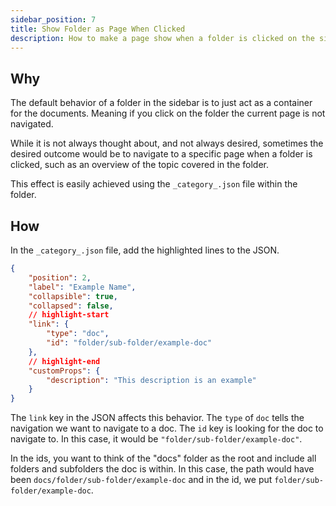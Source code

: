 ```yaml
---
sidebar_position: 7
title: Show Folder as Page When Clicked
description: How to make a page show when a folder is clicked on the sidebar
---
```

## Why
The default behavior of a folder in the sidebar is to just act as a container for the documents. Meaning if you click on the folder the current page is not navigated.

While it is not always thought about, and not always desired, sometimes the desired outcome would be to navigate to a specific page when a folder is clicked, such as an overview of the topic covered in the folder.

This effect is easily achieved using the `_category_.json` file within the folder. 
## How

In the `_category_.json` file, add the highlighted lines to the JSON.  

```json
{
    "position": 2,
    "label": "Example Name",
    "collapsible": true,
    "collapsed": false,
    // highlight-start
    "link": {
        "type": "doc",
        "id": "folder/sub-folder/example-doc"
    },
    // highlight-end
    "customProps": {
        "description": "This description is an example"
    }
}
```

The `link` key in the JSON affects this behavior. The `type` of `doc` tells the navigation we want to navigate to a doc. The `id` key is looking for the doc to navigate to. In this case, it would be `"folder/sub-folder/example-doc"`. 

In the ids, you want to think of the "docs" folder as the root and include all folders and subfolders the doc is within. In this case, the path would have been `docs/folder/sub-folder/example-doc` and in the id, we put `folder/sub-folder/example-doc`.

